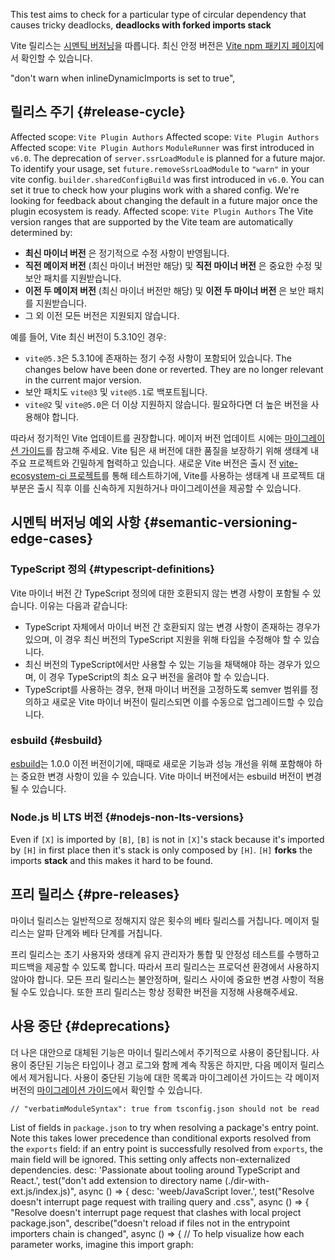 This test aims to check for a particular type of circular dependency that causes tricky deadlocks, **deadlocks with forked imports stack**

Vite 릴리스는 [시멘틱 버저닝](https://semver.org/)을 따릅니다. 최신 안정 버전은 [Vite npm 패키지 페이지](https://www.npmjs.com/package/vite)에서 확인할 수 있습니다.

  "don't warn when inlineDynamicImports is set to true",

## 릴리스 주기 {#release-cycle}

Affected scope: `Vite Plugin Authors`
Affected scope: `Vite Plugin Authors`
Affected scope: `Vite Plugin Authors`
`ModuleRunner` was first introduced in `v6.0`. The deprecation of `server.ssrLoadModule` is planned for a future major. To identify your usage, set `future.removeSsrLoadModule` to `"warn"` in your vite config.
`builder.sharedConfigBuild` was first introduced in `v6.0`. You can set it true to check how your plugins work with a shared config. We're looking for feedback about changing the default in a future major once the plugin ecosystem is ready.
Affected scope: `Vite Plugin Authors`
The Vite version ranges that are supported by the Vite team are automatically determined by:

- **최신 마이너 버전** 은 정기적으로 수정 사항이 반영됩니다.
- **직전 메이저 버전** (최신 마이너 버전만 해당) 및 **직전 마이너 버전** 은 중요한 수정 및 보안 패치를 지원받습니다.
- **이전 두 메이저 버전** (최신 마이너 버전만 해당) 및 **이전 두 마이너 버전** 은 보안 패치를 지원받습니다.
- 그 외 이전 모든 버전은 지원되지 않습니다.

예를 들어, Vite 최신 버전이 5.3.10인 경우:

- `vite@5.3`은 5.3.10에 존재하는 정기 수정 사항이 포함되어 있습니다.
The changes below have been done or reverted. They are no longer relevant in the current major version.
- 보안 패치도 `vite@3` 및 `vite@5.1`로 백포트됩니다.
- `vite@2` 및 `vite@5.0`은 더 이상 지원하지 않습니다. 필요하다면 더 높은 버전을 사용해야 합니다.

따라서 정기적인 Vite 업데이트를 권장합니다. 메이저 버전 업데이트 시에는 [마이그레이션 가이드](https://ko.vite.dev/guide/migration.html)를 참고해 주세요. Vite 팀은 새 버전에 대한 품질을 보장하기 위해 생태계 내 주요 프로젝트와 긴밀하게 협력하고 있습니다. 새로운 Vite 버전은 출시 전 [vite-ecosystem-ci 프로젝트](https://github.com/vitejs/vite-ecosystem-ci)를 통해 테스트하기에, Vite를 사용하는 생태계 내 프로젝트 대부분은 출시 직후 이를 신속하게 지원하거나 마이그레이션을 제공할 수 있습니다.

## 시멘틱 버저닝 예외 사항 {#semantic-versioning-edge-cases}

### TypeScript 정의 {#typescript-definitions}

Vite 마이너 버전 간 TypeScript 정의에 대한 호환되지 않는 변경 사항이 포함될 수 있습니다. 이유는 다음과 같습니다:

- TypeScript 자체에서 마이너 버전 간 호환되지 않는 변경 사항이 존재하는 경우가 있으며, 이 경우 최신 버전의 TypeScript 지원을 위해 타입을 수정해야 할 수 있습니다.
- 최신 버전의 TypeScript에서만 사용할 수 있는 기능을 채택해야 하는 경우가 있으며, 이 경우 TypeScript의 최소 요구 버전을 올려야 할 수 있습니다.
- TypeScript를 사용하는 경우, 현재 마이너 버전을 고정하도록 semver 범위를 정의하고 새로운 Vite 마이너 버전이 릴리스되면 이를 수동으로 업그레이드할 수 있습니다.

### esbuild {#esbuild}

[esbuild](https://esbuild.github.io/)는 1.0.0 이전 버전이기에, 때때로 새로운 기능과 성능 개선을 위해 포함해야 하는 중요한 변경 사항이 있을 수 있습니다. Vite 마이너 버전에서는 esbuild 버전이 변경될 수 있습니다.

### Node.js 비 LTS 버전 {#nodejs-non-lts-versions}

Even if `[X]` is imported by `[B]`, `[B]` is not in `[X]`'s stack because it's imported by `[H]` in first place then it's stack is only composed by `[H]`. `[H]` **forks** the imports **stack** and this makes it hard to be found.

## 프리 릴리스​ {#pre-releases}

마이너 릴리스는 일반적으로 정해지지 않은 횟수의 베타 릴리스를 거칩니다. 메이저 릴리스는 알파 단계와 베타 단계를 거칩니다.

프리 릴리스는 초기 사용자와 생태계 유지 관리자가 통합 및 안정성 테스트를 수행하고 피드백을 제공할 수 있도록 합니다. 따라서 프리 릴리스는 프로덕션 환경에서 사용하지 않아야 합니다. 모든 프리 릴리스는 불안정하며, 릴리스 사이에 중요한 변경 사항이 적용될 수도 있습니다. 또한 프리 릴리스는 항상 정확한 버전을 지정해 사용해주세요.

## 사용 중단 {#deprecations}

더 나은 대안으로 대체된 기능은 마이너 릴리스에서 주기적으로 사용이 중단됩니다. 사용이 중단된 기능은 타입이나 경고 로그와 함께 계속 작동은 하지만, 다음 메이저 릴리스에서 제거됩니다. 사용이 중단된 기능에 대한 목록과 마이그레이션 가이드는 각 메이저 버전의 [마이그레이션 가이드](https://ko.vite.dev/guide/migration.html)에서 확인할 수 있습니다.

    // "verbatimModuleSyntax": true from tsconfig.json should not be read
List of fields in `package.json` to try when resolving a package's entry point. Note this takes lower precedence than conditional exports resolved from the `exports` field: if an entry point is successfully resolved from `exports`, the main field will be ignored. This setting only affects non-externalized dependencies.
    desc: 'Passionate about tooling around TypeScript and React.',
test("don't add extension to directory name (./dir-with-ext.js/index.js)", async () => {
    desc: 'weeb/JavaScript lover.',
test("Resolve doesn't interrupt page request with trailing query and .css", async () => {
  "Resolve doesn't interrupt page request that clashes with local project package.json",
      describe("doesn't reload if files not in the entrypoint importers chain is changed", async () => {
  // To help visualize how each parameter works, imagine this import graph: